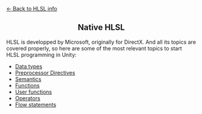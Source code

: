 [<- Back to HLSL info](../About.md)
<h2 align="center">Native HLSL</h2>

HLSL is developped by Microsoft, originally for DirectX. And all its topics are covered properly, so here are some of the most relevant topics to start HLSL programming in Unity:

- [Data types](https://learn.microsoft.com/en-us/windows/win32/direct3dhlsl/dx-graphics-hlsl-data-types)
- [Preprocessor Directives](https://learn.microsoft.com/en-us/windows/win32/direct3dhlsl/dx-graphics-hlsl-appendix-preprocessor)
- [Semantics](https://learn.microsoft.com/en-us/windows/win32/direct3dhlsl/dx-graphics-hlsl-operators)
- [Functions](https://learn.microsoft.com/en-us/windows/win32/direct3dhlsl/dx-graphics-hlsl-intrinsic-functions)
- [User functions](https://learn.microsoft.com/en-us/windows/win32/direct3dhlsl/dx-graphics-hlsl-functions)
- [Operators](https://learn.microsoft.com/en-us/windows/win32/direct3dhlsl/dx-graphics-hlsl-operators)
- [Flow statements](https://learn.microsoft.com/en-us/windows/win32/direct3dhlsl/dx-graphics-hlsl-flow-control)